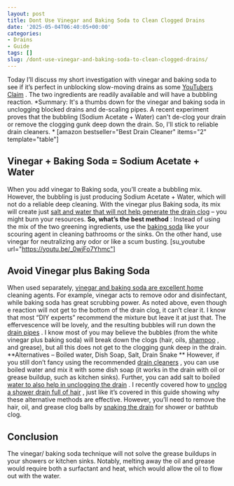 ```yaml
---
layout: post
title: Dont Use Vinegar and Baking Soda to Clean Clogged Drains
date: '2025-05-04T06:40:05+00:00'
categories:
- Drains
- Guide
tags: []
slug: /dont-use-vinegar-and-baking-soda-to-clean-clogged-drains/
---
```


Today I’ll discuss my short investigation with vinegar and baking soda to see if it’s perfect in unblocking slow-moving drains as some
[YouTubers Claim](https://www.youtube.com/watch?v=4u0sMRKb0NY)
. The two ingredients are readily available and will have a bubbling reaction.
*Summary: It's a thumbs down for the vinegar and baking soda in unclogging blocked drains and de-scaling pipes. A recent experiment proves that the bubbling (Sodium Acetate + Water) can't de-clog your drain or remove the clogging gunk deep down the drain. So, I'll stick to reliable drain cleaners. *
[amazon bestseller="Best Drain Cleaner" items="2" template="table"]
## Vinegar + Baking Soda = Sodium Acetate + Water
When you add vinegar to Baking soda, you’ll create a bubbling mix. However, the bubbling is just producing Sodium Acetate + Water, which will not do a reliable deep cleaning.
With the vinegar plus Baking soda, its mix will create just
[salt and water that will not help generate the drain clog](http://www.crunchybetty.com/diy-101-baking-soda-vinegar-not-so-much)
– you might burn your resources.
**So, what’s the best method**
: Instead of using the mix of the two greening ingredients, use the
[baking soda](https://pestpolicy.com/does-baking-soda-kill-fleas/)
like your scouring agent in cleaning bathrooms or the sinks. On the other hand, use vinegar for neutralizing any odor or like a scum busting.
[su_youtube url="https://youtu.be/_0wjFo7Yhmc"]
## Avoid Vinegar plus Baking Soda
When used separately,
[vinegar and baking soda are excellent home](https://pestpolicy.com/does-vinegar-kill-bed-bugs/)
cleaning agents. For example, vinegar acts to remove odor and disinfectant, while baking soda has great scrubbing power.
As noted above, even though e reaction will not get to the bottom of the drain clog, it can’t clear it. I know that most “DIY experts” recommend the mixture but leave it at just that.
The effervescence will be lovely, and the resulting bubbles will run down the
[drain pipes](https://pestpolicy.com/sink-not-draining-but-pipes-clear/)
.
I know most of you may believe the bubbles (from the white vinegar plus baking soda) will break down the clogs (hair, oils,
[shampoo](https://pestpolicy.com/best-flea-shampoo-for-dogs/)
, and grease), but all this does not get to the clogging gunk deep in the drain.
**Alternatives – Boiled water, Dish Soap, Salt, Drain Snake **
However, if you still don’t fancy using the recommended
[drain cleaners](https://pestpolicy.com/thrift-drain-cleaner-review/)
, you can use boiled water and mix it with some dish soap (it works in the drain with oil or grease buildup, such as kitchen sinks). Further, you can add salt to boiled
[water to also help in unclogging the drain](https://pestpolicy.com/how-to-unclog-a-bathtub-drain-with-standing-water/)
.
I recently covered how to
[unclog a shower drain full of hair](https://pestpolicy.com/how-to-unclog-a-shower-drain-full-of-hair/)
, just like it’s covered in this guide showing why these alternative methods are effective.
However, you’ll need to remove the hair, oil, and grease clog balls by
[snaking the drain](https://pestpolicy.com/best-drain-snakes/)
for shower or bathtub clog.
## Conclusion
The vinegar/ baking soda technique will not solve the grease buildups in your showers or kitchen sinks.
Notably, melting away the oil and grease would require both a surfactant and heat, which would allow the oil to flow out with the water.
